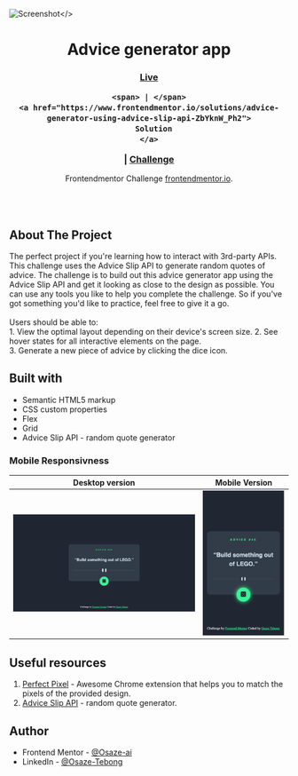 <img width="1500" alt="Screenshot" src="./Screenshot.png"></>

<h1 align="center">Advice generator app</h1>

<div align="center">
  <h3>
    <a href="https://osaze-ai.github.io/advice-slip-api/" color="white">
      Live
    </a>
  
    <span> | </span>
    <a href="https://www.frontendmentor.io/solutions/advice-generator-using-advice-slip-api-ZbYknW_Ph2">
      Solution
    </a>
   <span> | </span>
    <a href="https://www.frontendmentor.io/challenges/advice-generator-app-QdUG-13db">
      Challenge
    </a>
  </h3>
</div>
<div align ="center">
   Frontendmentor Challenge <a href="https://www.frontendmentor.io/" target="_blank">frontendmentor.io</a>.
</div>
<br>
<br>
<br>

## About The Project

<p>The perfect project if you're learning how to interact with 3rd-party APIs. This challenge uses the Advice Slip API to generate random quotes of advice.
The challenge is to build out this advice generator app using the Advice Slip API and get it looking as close to the design as possible.
You can use any tools you like to help you complete the challenge. So if you've got something you'd like to practice, feel free to give it a go.
<br><br>Users should be able to:
<br>1. View the optimal layout depending on their device's screen size.
2. See hover states for all interactive elements on the page.
<br>
3. Generate a new piece of advice by clicking the dice icon.
<br> 

## Built with

- Semantic HTML5 markup
- CSS custom properties
- Flex
- Grid
- Advice Slip API - random quote generator


### Mobile Responsivness 

| Desktop version                              |               Mobile Version                |
| -------------------------------------------- | :-----------------------------------------: |
| ![Desktop Solution](./images/desktop.png)    | ![Mobile Solution](./images/mobile.png)     |


## Useful resources

1. <a href="https://chrome.google.com/webstore/detail/perfectpixel-by-welldonec/dkaagdgjmgdmbnecmcefdhjekcoceebi">Perfect Pixel</a> - Awesome Chrome extension that helps you to match the pixels of the provided design.
3. <a href="https://api.adviceslip.com">Advice Slip API</a> - random quote generator.

## Author

- Frontend Mentor - [@Osaze-ai](https://www.frontendmentor.io/profile/Osaze-ai)
- LinkedIn - [@Osaze-Tebong](www.linkedin.com/in/osaze-tebong)
